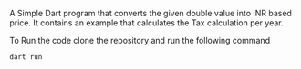 
A Simple Dart program that converts the given double value into INR based price.
It contains an example that calculates the Tax calculation per year.


To Run the code clone the repository and run the following command

```
dart run 
```
